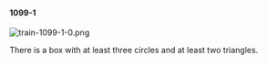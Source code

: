 #### 1099-1
![train-1099-1-0.png](https://github.com/lil-lab/nlvr/raw/master/nlvr/train/images/47/train-1099-1-0.png "train-1099-1-0.png")

There is a box with at least three circles and at least two triangles.